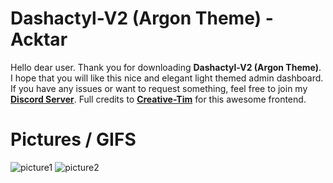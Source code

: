 # Dashactyl-V2 (Argon Theme)  - Acktar

Hello dear user. Thank you for downloading **Dashactyl-V2 (Argon Theme)**. I hope that you will like this nice and elegant light themed admin dashboard.  If you have any issues or want to request something, feel free to join my **[Discord Server](https://discord.gg/McFr2jwNSE)**. Full credits to **[Creative-Tim](https://creative-tim.com)** for this awesome frontend.

# Pictures / GIFS
![picture1](https://public.acktar.codes/chrome_yBQ9iGFBvJ.png)
![picture2](https://public.acktar.codes/chrome_qmEdJXfuRM.png)
